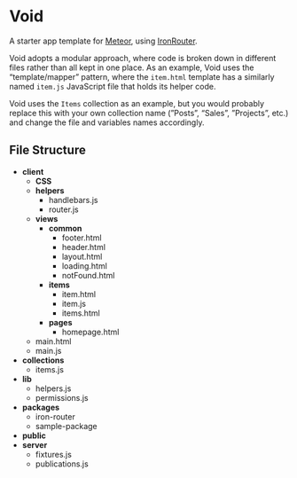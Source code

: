 # Void

A starter app template for [Meteor](http://meteor.com), using [IronRouter](https://github.com/EventedMind/iron-router).

Void adopts a modular approach, where code is broken down in different files rather than all kept in one place. As an example, Void  uses the “template/mapper” pattern, where the `item.html` template has a similarly named `item.js` JavaScript file that holds its helper code. 

Void uses the `Items` collection as an example, but you would probably replace this with your own collection name (”Posts”, “Sales”, ”Projects”, etc.) and change the file and variables names accordingly. 

## File Structure

- **client**
	- **CSS**
	- **helpers**
		- handlebars.js
		- router.js
	- **views**
		- **common**
			- footer.html
			- header.html
			- layout.html
			- loading.html
			- notFound.html
		- **items**
			- item.html
			- item.js
			- items.html
		- **pages**
			- homepage.html
	- main.html
	- main.js
- **collections**
	- items.js
- **lib**
	- helpers.js
	- permissions.js
- **packages**
	- iron-router
	- sample-package
- **public**
- **server**
	- fixtures.js
	- publications.js